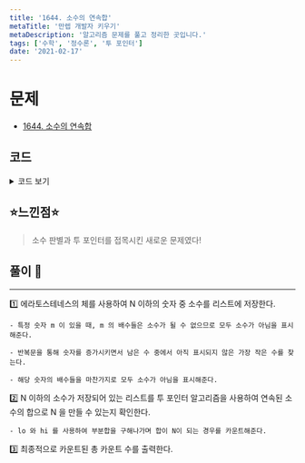 ```yaml
---
title: '1644. 소수의 연속합'
metaTitle: '만렙 개발자 키우기'
metaDescription: '알고리즘 문제를 풀고 정리한 곳입니다.'
tags: ['수학', '정수론', '투 포인터']
date: '2021-02-17'
---
```



# 문제
- [1644. 소수의 연속합](https://www.acmicpc.net/problem/1644)

## 코드

<details><summary> 코드 보기 </summary>

``` java
import java.io.BufferedReader;
import java.io.IOException;
import java.io.InputStreamReader;
import java.util.ArrayList;
import java.util.Arrays;
import java.util.List;
import java.util.StringTokenizer;

public class Q1644 {
    static boolean isPrime[];
    static int n;
    static List<Integer> prime = new ArrayList<>();
    public static void main(String[] args) throws IOException {
        BufferedReader br = new BufferedReader(new InputStreamReader(System.in));
        StringTokenizer st = new StringTokenizer(br.readLine());
        n = Integer.parseInt(st.nextToken());
        isPrime = new boolean[n + 1];
        Arrays.fill(isPrime, true);
        isPrime[0] = isPrime[1] = false;

        // 에라토스테네스의 체
        for (int i = 2; i <= n; i++) {
            if(isPrime[i]){
                int j = 2;
                while(i * j <= n){
                    isPrime[i*j] = false;
                    j += 1;
                }
                prime.add(i);
            }
        }
        System.out.println(solution());
    }

    private static int solution() {
        int ans = 0, hi = 0, sum = 0;
        for (int lo = 0; lo < prime.size(); lo++) {
            while(sum < n && hi < prime.size()){
                sum += prime.get(hi);
                hi += 1;
            }
            if(sum == n) ans += 1;
            sum -= prime.get(lo);
        }
        return ans;
    }
}
```
</details>

## ⭐️느낀점⭐️
> 소수 판별과 투 포인터를 접목시킨 새로운 문제였다!

## 풀이 📣
<hr/>

1️⃣ 에라토스테네스의 체를 사용하여 N 이하의 숫자 중 소수를 리스트에 저장한다.

    - 특정 숫자 m 이 있을 때, m 의 배수들은 소수가 될 수 없으므로 모두 소수가 아님을 표시해준다.

    - 반복문을 통해 숫자를 증가시키면서 남은 수 중에서 아직 표시되지 않은 가장 작은 수를 찾는다.

    - 해당 숫자의 배수들을 마찬가지로 모두 소수가 아님을 표시해준다.


2️⃣ N 이하의 소수가 저장되어 있는 리스트를 투 포인터 알고리즘을 사용하여 연속된 소수의 합으로 N 을 만들 수 있는지 확인한다.

    - lo 와 hi 를 사용하여 부분합을 구해나가며 합이 N이 되는 경우를 카운트해준다.


3️⃣ 최종적으로 카운트된 총 카운트 수를 출력한다.

